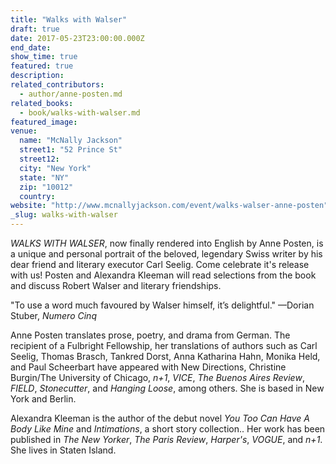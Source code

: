 ```yaml
---
title: "Walks with Walser"
draft: true
date: 2017-05-23T23:00:00.000Z
end_date:
show_time: true
featured: true
description:
related_contributors:
  - author/anne-posten.md
related_books:
  - book/walks-with-walser.md
featured_image: 
venue:
  name: "McNally Jackson"
  street1: "52 Prince St"
  street12:
  city: "New York"
  state: "NY"
  zip: "10012"
  country:
website: "http://www.mcnallyjackson.com/event/walks-walser-anne-posten"
_slug: walks-with-walser
---
```


_WALKS WITH WALSER_, now finally rendered into English by Anne Posten, is a unique and personal portrait of the beloved, legendary Swiss writer by his dear friend and literary executor Carl Seelig. Come celebrate it's release with us! Posten and Alexandra Kleeman will read selections from the book and discuss Robert Walser and literary friendships.

"To use a word much favoured by Walser himself, it’s delightful."
—Dorian Stuber, _Numero Cinq_

Anne Posten translates prose, poetry, and drama from German. The recipient of a Fulbright Fellowship, her translations of authors such as Carl Seelig, Thomas Brasch, Tankred Dorst, Anna Katharina Hahn, Monika Held, and Paul Scheerbart have appeared with New Directions, Christine Burgin/The University of Chicago, _n+1_, _VICE_, _The Buenos Aires Review_, _FIELD_, _Stonecutter_, and _Hanging Loose_, among others. She is based in New York and Berlin.

Alexandra Kleeman is the author of the debut novel _You Too Can Have A Body Like Mine_ and _Intimations_, a short story collection.. Her work has been published in _The New Yorker_, _The Paris Review_, _Harper's_, _VOGUE_, and _n+1_. She lives in Staten Island.

